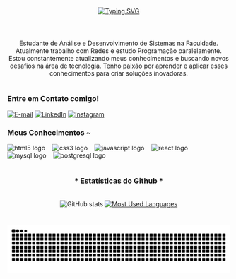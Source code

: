 <div align="center">
  <a href="https://git.io/typing-svg">
    <img src="https://readme-typing-svg.demolab.com?font=Fira+Code&weight=500&size=22&pause=1000&color=FE583C&center=true&vCenter=true&random=false&width=524&lines=%E2%8A%B9+Bem-vindo+ao+meu+Perfil!+%CB%99%E1%B5%95%CB%99+%E2%8A%B9+" alt="Typing SVG">
  </a>
</div>

<img align="center" alt="" src="./src/header-gif.gif">

#

<p align="center">Estudante de Análise e Desenvolvimento de Sistemas na Faculdade. Atualmente trabalho com Redes e estudo Programação paralelamente.
Estou constantemente atualizando meus conhecimentos e buscando novos desafios na área de tecnologia. Tenho paixão por aprender e aplicar esses conhecimentos para criar soluções inovadoras.
  
#

<img align="right" alt="" height="190px" src="./src/study.gif">

<h3 align="left">Entre em Contato comigo!</h3>

[![E-mail](https://img.shields.io/badge/-Email-000?style=for-the-badge&logo=microsoft-outlook&logoColor=FE583C&color:FFF)](mailto:gbtrajano1@gmail.com)
[![LinkedIn](https://img.shields.io/badge/-LinkedIn-000?style=for-the-badge&logo=linkedin&logoColor=FE583C&color:FFF)](https://www.linkedin.com/in/gbtrajano/)
[![Instagram](https://img.shields.io/badge/-Instagram-000?style=for-the-badge&logo=instagram&logoColor=FE583C&color:FFF)](https://www.instagram.com/gbtrajano/)

<h3 align="left">Meus Conhecimentos ~</h3>

<div align="left">
  <img src="https://cdn.jsdelivr.net/gh/devicons/devicon/icons/html5/html5-original.svg" height="25" alt="html5 logo"  />
  <img width="8" />
  <img src="https://cdn.jsdelivr.net/gh/devicons/devicon/icons/css3/css3-original.svg" height="25" alt="css3 logo"  />
  <img width="8" />
  <img src="https://cdn.jsdelivr.net/gh/devicons/devicon/icons/javascript/javascript-plain.svg" height="25" alt="javascript logo"  />
  <img width="8" />
  <img src="https://cdn.jsdelivr.net/gh/devicons/devicon/icons/react/react-original.svg" height="25" alt="react logo"  />
  <img width="8" />
  <img src="https://cdn.jsdelivr.net/gh/devicons/devicon/icons/mysql/mysql-original.svg" height="25" alt="mysql logo"  />
  <img width="8" />
  <img src="https://cdn.jsdelivr.net/gh/devicons/devicon/icons/postgresql/postgresql-original.svg" height="25" alt="postgresql logo"  />
  <img width="8" />
</div>

#

<div style="text-align: center;" align="center">
  <h3>* Estatísticas do Github *</h3>
  <br>
  <img src="https://github-readme-stats-git-masterrstaa-rickstaa.vercel.app/api?username=gbtrajano&hide_title=true&show_icons=true&include_all_commits=false&count_private=true&line_height=25&hide=issues&bg_color=000&title_color=FE583C&text_color=FFF&border_radius=3&border_color=36123c&icon_color=FE583C&theme=jolly" alt="GitHub stats">

  <a href="https://github.com/gbtrajano/github-readme-stats">
    <img src="https://github-readme-stats-git-masterrstaa-rickstaa.vercel.app/api/top-langs/?username=gbtrajano&line_height=10&card_width=290&layout=compact&hide_title=false&count_private=true&langs_count=4&show_icons=true&title_color=FE583C&hide=html,scss,less&bg_color=000&text_color=8B8B8B&border_radius=3&border_color=561760&count_private=true" alt="Most Used Languages">
  </a>
</div>

#

<picture align="center">
  <source media="(prefers-color-scheme: dark)" srcset="https://raw.githubusercontent.com/gbtrajano/gbtrajano/output/github-contribution-grid-snake-dark.svg">
  <source media="(prefers-color-scheme: light)" srcset="https://raw.githubusercontent.com/gbtrajano/gbtrajano/output/github-contribution-grid-snake-dark.svg">
  <img align="center" alt="github contribution grid snake animation" src="https://raw.githubusercontent.com/gbtrajano/gbtrajano/output/github-contribution-grid-snake.svg">
</picture>
